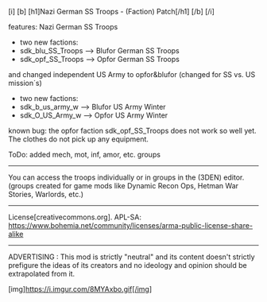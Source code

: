 [i] [b] [h1]Nazi German SS Troops - (Faction) Patch[/h1] [/b] [/i]

features: Nazi German SS Troops 
- two new factions:
- sdk_blu_SS_Troops	-->	Blufor German SS Troops
- sdk_opf_SS_Troops	-->	Opfor German SS Troops

and changed independent US Army to opfor&blufor
(changed for SS vs. US mission´s)
- two new factions:
- sdk_b_us_army_w	-->	Blufor US Army Winter
- sdk_O_US_Army_w	-->	Opfor US Army Winter


known bug: the opfor faction sdk_opf_SS_Troops does not work so well yet. The clothes do not pick up any equipment.

ToDo: added mech, mot, inf, amor, etc. groups 

___________________________________________________________________
You can access the troops individually or in groups in the (3DEN) editor.
(groups created for game mods like Dynamic Recon Ops, Hetman War Stories, Warlords, etc.)
___________________________________________________________________
License[creativecommons.org]. 
APL-SA: https://www.bohemia.net/community/licenses/arma-public-license-share-alike 
___________________________________________________________________
 
ADVERTISING : 
This mod is strictly "neutral" and its content doesn't strictly prefigure the ideas of its creators and no ideology and opinion should be extrapolated from it. 
 
[img]https://i.imgur.com/8MYAxbo.gif[/img] 